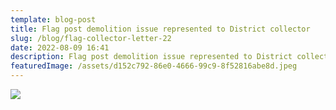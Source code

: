 ```yaml
---
template: blog-post
title: Flag post demolition issue represented to District collector
slug: /blog/flag-collector-letter-22
date: 2022-08-09 16:41
description: Flag post demolition issue represented to District collector
featuredImage: /assets/d152c792-86e0-4666-99c9-8f52816abe8d.jpeg
---
```

![](/assets/22be08c5-90d6-45f5-acf2-582d6889cb5d.jpeg)